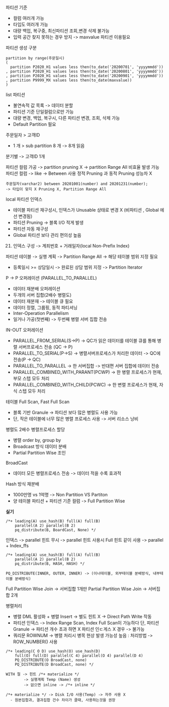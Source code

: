 파티션 기준 
- 컬럼 여러개 가능
- 타입도 여러개 가능
- 대량 백업, 복구중, 최신파티션 조회,변경 삭제 불가능
- 입력 공간 찾지 못하는 경우 방지 -> maxvalue 파티션 이용필요

파티션 생성 구분
```
partition by range(주문일시)
(
  partition P2020_H1 values less then(to_date('20200701', 'yyyymmdd'))
, partition P2020_H1 values less then(to_date('20200801', 'yyyymmdd'))
, partition P2020_H1 values less then(to_date('20200901', 'yyyymmdd'))
, partition P9999_MX values less then(to_date(maxvalue))
)
```

list 파티션
  - 불연속적 값 목록 -> 데이터 분할
  - 파티션 기준 단일컬럼으로만 가능
  - 대량 변경, 백업, 복구시, 다른 파티션 변경, 조회, 삭제 가능
  - Default Partition 필요

주문일자 > 고객ID
  - 1 개 > sub partition 8 개 -> 8개 읽음

분기별 -> 고객ID 1개

파티션 컬럼 가공 -> partition pruning X -> partition Range All 비효율 발생 가능
파티션 컬럼 -> like -> Between 사용
정적 Pruning 과 동적 Pruning 성능차 X

```
주문일자(varchar2) between 20201001(number) and 20201231(number);
-> 타입이 맞지 X Pruning X, Partition Range All
```

local 파티션 인덱스
  - 테이블 파티션 재구성시, 인덱스가 Unusable 상태로 변경 X (비파티션 , Global 에선 변경됨)
  - 파티션 Pruning -> 블록 I/O 적게 발생
  - 파티션 자동 재구성
  - Global 파티션 보다 관리 편의성 높음

21. 인덱스 구성 -> 계죄번호 + 거래일자(local Non-Prefix Index)

파티션 테이블 -> 실행 계획 -> Partition Range All -> 해당 테이블 범위 지정 필요
  - 등록일시 >= 상담일시 -> 완료된 상담 범위 지정 -> Partition Iterator  
  
P -> P 오퍼레이션 (PARALLEL_TO_PARALLEL)
  - 데이터 재분배 오퍼레이션
  - 두개의 서버 집합(2배수 병렬도)
  - 데이터 재분재 -> 테이블 큐 필요
  - 데이터 정렬, 그룹핑, 동적 파티셔닝
  - Inter-Operation Parallelism
  - 일거나 가공(첫번째) -> 두번째 병렬 서버 집합 전송

IN-OUT 오퍼레이션
  - PARALLEL_FROM_SERIAL(S->P)
    -> QC가 읽은 데이터를 테이블 큐를 통해 병렬 서버프로세스 전송 (QC -> P)
  - PARALLEL_TO_SERIAL(P->S)
    -> 병렬서버프로세스가 처리한 데이터 -> QC에 전송(P -> QC)
  - PARALLEL_TO_PARALLEL
    -> 한 서버집합 -> 반대편 서버 집합에 데이터 전송
  - PARALLEL_COMBINED_WITH_PARANT(PCWP)
    -> 한 병렬 프로세스가 현재, 부모 스텝 모두 처리
  - PARALLEL_COMBINED_WITH_CHILD(PCWC)
    -> 한 변렬 프로세스가 현재, 자식 스텝 모두 처리

테이블 Full Scan, Fast Full Scan
  - 블록 기반 Granule -> 파티션 보다 많은 병렬도 사용 가능
  - 단, 작은 테이블에 너무 많은 병렬 프로세스 사용 -> 서버 리소스 낭비

병렬도 2배수 병렬프로세스 할당
  - 병렬 order by, group by
  - Broadcast 방식 데이터 분배
  - Partial Partition Wise 조인

BroadCast
  - 데이터 모든 병렬프로세스 전송 -> 데이터 적을 수록 효과적

Hash 방식 재분배
  - 1000만명 vs 1억명 -> Non Partition VS Partiton
  - 양 테이블 파티션 + 파티션 기준 컬럼 -> Full Partition Wise


**실기**

```
/*+ leading(A) use_hash(B) full(A) full(B)
    parallel(A 2) parallel(B 2)
    pq_distribute(B, BoardCast, None) */
```

인덱스 -> parallel 힌트 무시 -> parallel 힌트 사용시 Full 힌트 같이 사용
                            -> parallel + Index_ffs 

```
/*+ leading(A) use_hash(B) full(A) full(B)
    parallel(A 2) parallel(B 2)
    pq_distribute(B, HASH, HASH) */
```

```
PQ_DISTRIBUTE(INNER, OUTER, INNER) -> (이너테이블, 외부테이블 분배방식, 내부테이블 분배방식)
```

Full Partition Wise Join -> 서버집합 1개만
Partial Partition Wise Join -> 서버집합 2개

병렬처리 
  - 병렬 DML 활성화 + 병렬 Insert -> 별도 힌트 X -> Direct Path Write 작동
  - 파티션 인덱스 -> Index Range Scan, Index Full Scan이 가능하다
    단, 파티션 Granule -> 파티션 개수 초과 하면 X
    파티션 인ㄷ게스 X 경우 -> 불가능
  - 쿼리문 ROWNUM -> 병렬 처리시 병목 현상 발생 가능성 높음 : 처리방법 -> ROW_NUMBER() 사용

```
/*+ leading(C O D) use_hash(O) use_hash(D)
    full(O) full(D) parallel(C 4) parallel(O 4) parallel(D 4)
    PQ_DISTRIBUTE(O BroadCast, none)
    PQ_DISTRIBUTE(D BroadCast, none) */

WITH 절 -> 힌트 /*+ materialize */
        -> 실행계획 Temp (Name) 생성
        -> 없으면 inline -> /*+ inline */

/*+ materialize */ -> Disk I/O 사용(Temp) -> 자주 사용 X 
  - 원본집합과, 결과집합 건수 차이가 클때, 사용하는것을 권장
```
















